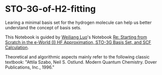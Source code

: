 # STO-3G-of-H2-fitting
Learing a minimal basis set for the hydrogen molecule can help us better understand the concept of basis sets.

This Notebook is guided by [Weiliang Luo](https://bohrium.dp.tech/user/luowl)'s Notebook [Re: Starting from Scratch in the e-World (I) HF Approximation, STO-3G Basis Set, and SCF Calculation](https://bohrium.dp.tech/notebooks/76266786918).

Theoretical and algorithmic aspects mainly refer to the following classic textbook:
"Attila Szabo, Neil S. Ostlund. Modern Quantum Chemistry. Dover Publications, Inc., 1996."
